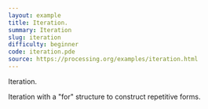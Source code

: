 ```yaml
---
layout: example
title: Iteration.
summary: Iteration
slug: iteration
difficulty: beginner
code: iteration.pde
source: https://processing.org/examples/iteration.html
---
```


Iteration. 

 Iteration with a "for" structure to construct repetitive forms.
